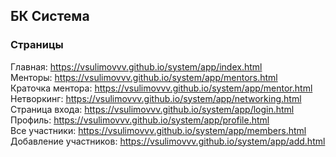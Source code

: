 ## БК Система

### Страницы

Главная: https://vsulimovvv.github.io/system/app/index.html  
Менторы: https://vsulimovvv.github.io/system/app/mentors.html  
Краточка ментора: https://vsulimovvv.github.io/system/app/mentor.html  
Нетворкинг: https://vsulimovvv.github.io/system/app/networking.html  
Страница входа: https://vsulimovvv.github.io/system/app/login.html 
Профиль: https://vsulimovvv.github.io/system/app/profile.html  
Все участники: https://vsulimovvv.github.io/system/app/members.html  
Добавление участников: https://vsulimovvv.github.io/system/app/add.html  

